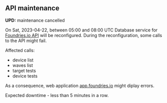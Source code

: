 ## API maintenance

**UPD:** maintenance cancelled

On Sat, 2023-04-22, between 05:00 and 08:00 UTC Database service for [Foundries.io API](https://api.foundries.io/ota/) will be reconfigured. During the reconfiguration, some calls to the API might fail.

Affected calls:
 - device list
 - waves list
 - target tests
 - device tests

As a consequence, web application [app.foundries.io](https://app.foundries.io/) might diplay errors.

Expected downtime - less than 5 minutes in a row.

